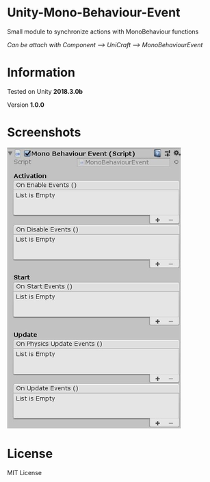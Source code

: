 # Unity-Mono-Behaviour-Event

Small module to synchronize actions with MonoBehaviour functions

*Can be attach with Component --> UniCraft --> MonoBehaviourEvent*

# Information

Tested on Unity **2018.3.0b**

Version **1.0.0**

# Screenshots

![MonoBehaviourEvent-Preview](Resource/MonoBehaviourEvent-Preview.JPG)

# License

MIT License